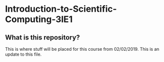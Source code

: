 # Introduction-to-Scientific-Computing-3IE1

## What is this repository?
This is where stuff will be placed for this course from 02/02/2019.
This is an update to this file. 
